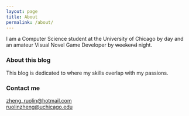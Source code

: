 ```yaml
---
layout: page
title: About
permalink: /about/
---
```


I am a Computer Science student at the University of Chicago by day and an amateur Visual Novel Game Developer by ~~weekend~~ night.


### About this blog

This blog is dedicated to where my skills overlap with my passions.


### Contact me

[zheng_ruolin@hotmail.com](mailto:zheng_ruolin@hotmail.com)  
[ruolinzheng@uchicago.edu](mailto:ruolinzheng@uchicago.edu)